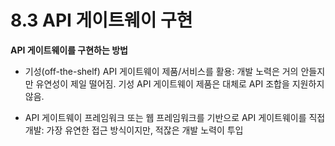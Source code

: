 # 8.3 API 게이트웨이 구현

<b> API 게이트웨이를 구현하는 방법 </b>

-   기성(off-the-shelf) API 게이트웨이 제품/서비스를 활용: 개발 노력은 거의 안들지만 유연성이 제일 떨어짐. 기성 API 게이트웨이 제품은 대체로 API 조합을 지원하지 않음.

-   API 게이트웨이 프레임워크 또는 웹 프레임워크를 기반으로 API 게이트웨이를 직접 개발: 가장 유연한 접근 방식이지만, 적잖은 개발 노력이 투입
